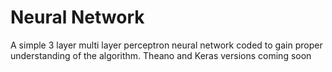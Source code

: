 # Neural Network
A simple 3 layer multi layer perceptron neural network coded to gain proper understanding of the algorithm. 
Theano and Keras versions coming soon

